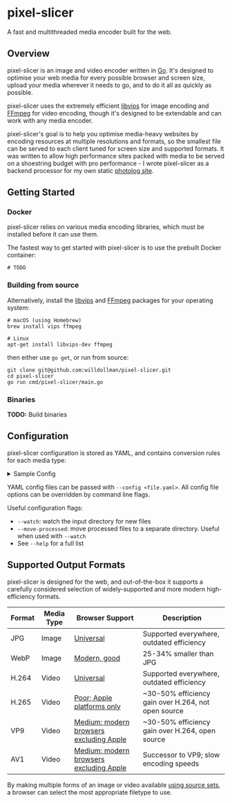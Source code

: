 # pixel-slicer

A fast and multithreaded media encoder built for the web.

## Overview

pixel-slicer is an image and video encoder written in [Go](https://go.dev/).
It's designed to optimise your web media for every possible browser and screen size, upload your media wherever it needs to go, and to do it all as quickly as possible.

pixel-slicer uses the extremely efficient [libvips](https://github.com/libvips/libvips) for image encoding and [FFmpeg](https://github.com/FFmpeg/FFmpeg) for video encoding, though it's designed to be extendable and can work with any media encoder.

pixel-slicer's goal is to help you optimise media-heavy websites by encoding resources at multiple resolutions and formats, so the smallest file can be served to each client tuned for screen size and supported formats.
It was written to allow high performance sites packed with media to be served on a shoestring budget with pro performance - I wrote pixel-slicer as a backend processor for my own static [photolog site](https://photos.dollman.org/).

## Getting Started

### Docker

pixel-slicer relies on various media encoding libraries, which must be installed before it can use them.

The fastest way to get started with pixel-slicer is to use the prebuilt Docker container:

```
# TODO
```

### Building from source

Alternatively, install the [libvips](https://github.com/libvips/libvips) and [FFmpeg](https://github.com/FFmpeg/FFmpeg) packages for your operating system:

```
# macOS (using Homebrew)
brew install vips ffmpeg

# Linux
apt-get install libvips-dev ffmpeg
```

then either use `go get`, or run from source:

```
git clone git@github.com:willdollman/pixel-slicer.git
cd pixel-slicer
go run cmd/pixel-slicer/main.go
```

### Binaries

**TODO:** Build binaries

## Configuration

pixel-slicer configuration is stored as YAML, and contains conversion rules for each media type:

<details>
  <summary>Sample Config</summary>

```
inputDir: sample-data/
outputDir: output-media/
moveProcessed: false
watch: false

# Upload all generated media to S3-compatible storage
S3:
  Enabled: true
  Endpoint: https://s3.us-west-000.backblazeb2.com
  Region: us-east-1
  Bucket: pixel-slicer

# Convert images to JPG and WebP at a variety of sizes
ImageConfigurations:
  - MaxWidth: 500
    Quality: 80
    FileType: jpg
  - MaxWidth: 500
    Quality: 80
    FileType: webp

  - MaxWidth: 1000
    Quality: 75
    FileType: jpg
  - MaxWidth: 1000
    Quality: 80
    FileType: webp

  - MaxWidth: 2000
    Quality: 70
    FileType: jpg
  - MaxWidth: 2000
    Quality: 75
    FileType: webp

# Convert videos to H.264 and AV1 at two sizes, and include a JPG thumbnail
VideoConfigurations:
  - MaxWidth: 500
    Quality: 2
    FileType: jpg

  - MaxWidth: 360
    Quality: 23
    Preset: slow
    FileType: mp4
  - MaxWidth: 360
    Quality: 40
    Codec: av1

  - MaxWidth: 720
    Quality: 23
    Preset: slow
    FileType: mp4
  - MaxWidth: 720
    Quality: 40
    Codec: av1
  ```
</details>

YAML config files can be passed with `--config <file.yaml>`. All config file options can be overridden by command line flags.

Useful configuration flags:

* `--watch`: watch the input directory for new files
* `--move-processed`: move processed files to a separate directory. Useful when used with `--watch`
* See `--help` for a full list


## Supported Output Formats

pixel-slicer is designed for the web, and out-of-the-box it supports a carefully considered selection of widely-supported and more modern high-efficiency formats.

| Format | Media Type | Browser Support  | Description |
|--------|------------|----------|-------------|
| JPG    | Image      | [Universal](https://caniuse.com/jpg) | Supported everywhere, outdated efficiency |
| WebP   | Image      | [Modern, good](https://caniuse.com/webp) | 25-34% smaller than JPG|
| H.264  | Video      | [Universal](https://caniuse.com/mpeg4) | Supported everywhere, outdated efficiency |
| H.265  | Video      | [Poor; Apple platforms only](https://caniuse.com/?search=h265) | ~30-50% efficiency gain over H.264, not open source |
| VP9    | Video      | [Medium; modern browsers excluding Apple](https://caniuse.com/?search=vp9) | ~30-50% efficiency gain over H.264, open source |
| AV1    | Video      | [Medium; modern browsers excluding Apple](https://caniuse.com/?search=av1) | Successor to VP9; slow encoding speeds|

By making multiple forms of an image or video available [using source sets](https://developer.mozilla.org/en-US/docs/Web/HTML/Element/source), a browser can select the most appropriate filetype to use.
